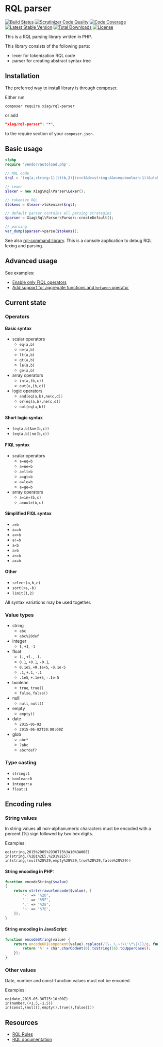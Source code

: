 RQL parser
==========

[![Build Status](https://travis-ci.org/xiag-ag/rql-parser.svg?branch=master)](https://travis-ci.org/xiag-ag/rql-parser)
[![Scrutinizer Code Quality](https://scrutinizer-ci.com/g/xiag-ag/rql-parser/badges/quality-score.png?b=master)](https://scrutinizer-ci.com/g/xiag-ag/rql-parser/?branch=master)
[![Code Coverage](https://scrutinizer-ci.com/g/xiag-ag/rql-parser/badges/coverage.png?b=master)](https://scrutinizer-ci.com/g/xiag-ag/rql-parser/?branch=master)
[![Latest Stable Version](https://poser.pugx.org/xiag/rql-parser/v/stable)](https://packagist.org/packages/xiag/rql-parser)
[![Total Downloads](https://poser.pugx.org/xiag/rql-parser/downloads)](https://packagist.org/packages/xiag/rql-parser)
[![License](https://poser.pugx.org/xiag/rql-parser/license)](https://packagist.org/packages/xiag/rql-parser)

This is a RQL parsing library written in PHP.

This library consists of the following parts:
 - lexer for tokenization RQL code
 - parser for creating abstract syntax tree


Installation
------------

The preferred way to install library is through [composer](http://getcomposer.org/download/).

Either run

```
composer require xiag/rql-parser
```

or add

```json
"xiag/rql-parser": "*",
```

to the require section of your `composer.json`.


Basic usage
-----------

```php
<?php
require 'vendor/autoload.php';

// RQL code
$rql = '(eq(a,string:1)|lt(b,2)|(c<>3&d>=string:4&e=eq=boolean:1))&u!=5&not(or(u=6,ge(i,10)))&z=1&(a==2|b<-3|in(c,(2,float:3)))&select(a,b)&sort(+a,-b)&limit(1,2)';

// lexer
$lexer = new Xiag\Rql\Parser\Lexer();

// tokenize RQL
$tokens = $lexer->tokenize($rql);

// default parser contains all parsing strategies
$parser = Xiag\Rql\Parser\Parser::createDefault();

// parsing
var_dump($parser->parse($tokens));
```

See also [rql-command library](https://github.com/xiag-ag/rql-command).
This is a console application to debug RQL lexing and parsing.


Advanced usage
--------------

See examples:

 - [Enable only FIQL operators](examples/01-only-fiql.php)
 - [Add support for aggregate functions and `between` operator](examples/02-extending.php)


Current state
-------------

### Operators ###

#### Basic syntax ####

 - scalar operators
    - `eq(a,b)`
    - `ne(a,b)`
    - `lt(a,b)`
    - `gt(a,b)`
    - `le(a,b)`
    - `ge(a,b)`
 - array operators
    - `in(a,(b,c))`
    - `out(a,(b,c))`
 - logic operators
    - `and(eq(a,b),ne(c,d))`
    - `or(eq(a,b),ne(c,d))`
    - `not(eq(a,b))`

#### Short logic syntax ####

 - `(eq(a,b)&ne(b,c))`
 - `(eq(a,b)|ne(b,c))`

#### FIQL syntax ####

 - scalar operators
    - `a=eq=b`
    - `a=ne=b`
    - `a=lt=b`
    - `a=gt=b`
    - `a=le=b`
    - `a=ge=b`
 - array operators
    - `a=in=(b,c)`
    - `a=out=(b,c)`

#### Simplified FIQL syntax ####

 - `a=b`
 - `a==b`
 - `a<>b`
 - `a!=b`
 - `a<b`
 - `a>b`
 - `a<=b`
 - `a>=b`

#### Other ####

 - `select(a,b,c)`
 - `sort(+a,-b)`
 - `limit(1,2)`

All syntax variations may be used together.


### Value types ###
 
 - string
    - `abc`
    - `abc%20def`
 - integer
    - `1`, `+1`, `-1`
 - float
    - `1.`, `+1.`, `-1.`
    - `0.1`, `+0.1`, `-0.1`,
    - `0.1e5`, `+0.1e+5`, `-0.1e-5`
    - `.1`, `+.1`, `-.1`
    - `.1e5`, `+.1e+5`, `-.1e-5`
 - boolean
    - `true`, `true()`
    - `false`, `false()`
 - null
    - `null`, `null()`
 - empty
    - `empty()`
 - date
    - `2015-06-02`
    - `2015-06-02T20:00:00Z`
 - glob
    - `abc*`
    - `?abc`
    - `abc*def?`


### Type casting ###

 - `string:1`
 - `boolean:0`
 - `integer:a`
 - `float:1`


Encoding rules
--------------

### String values ###

In string values all non-alphanumeric characters must be encoded with a percent (%) sign followed by two hex digits.

Examples:

```
eq(string,2015%2D05%2D30T15%3A10%3A00Z)
in(string,(%2B1%2E5,%2D1%2E5))
in(string,(null%28%29,empty%28%29,true%28%29,false%28%29))
```

#### String encoding in PHP: ####

```php
function encodeString($value)
{
    return strtr(rawurlencode($value), [
        '-' => '%2D',
        '_' => '%5F',
        '.' => '%2E',
        '~' => '%7E',
    ]);
}
```

#### String encoding in JavaScript: ####

```js
function encodeString(value) {
    return encodeURIComponent(value).replace(/[\-_\.~!\\'\*\(\)]/g, function (char) {
        return '%' + char.charCodeAt(0).toString(16).toUpperCase();
    });
}
```


### Other values ###

Date, number and const-function values must not be encoded.

Examples:

```
eq(date,2015-05-30T15:10:00Z)
in(number,(+1.5,-1.5))
in(const,(null(),empty(),true(),false()))
```


Resources
---------
 * [RQL Rules](https://github.com/persvr/rql)
 * [RQL documentation](https://doc.apsstandard.org/2.1/spec/rql)
